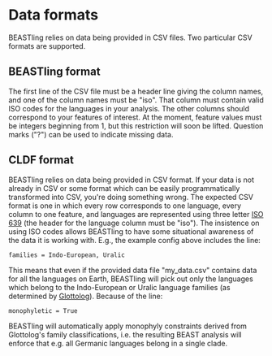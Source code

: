 # Data formats

BEASTling relies on data being provided in CSV files.  Two particular CSV formats are supported.

## BEASTling format

The first line of the CSV file must be a header line giving the column names, and one of the column names must be "iso".  That column must contain valid ISO codes for the languages in your analysis.  The other columns should correspond to your features of interest.  At the moment, feature values must be integers beginning from 1, but this restriction will soon be lifted.  Question marks ("?") can be used to indicate missing data.

## CLDF format

BEASTling relies on data being provided in CSV format.  If your data is not
already in CSV or some format which can be easily programmatically transformed
into CSV, you're doing something wrong.  The expected CSV format is one in
which every row corresponds to one language, every column to one feature, and
languages are represented using three letter [ISO
639](https://en.wikipedia.org/wiki/List_of_ISO_639-1_codes) (the header for the
language column must be "iso").  The insistence on using ISO codes allows
BEASTling to have some situational awareness of the data it is working with.
E.g., the example config above includes the line:

	families = Indo-European, Uralic

This means that even if the provided data file "my_data.csv" contains data for
all the languages on Earth, BEASTling will pick out only the languages which
belong to the Indo-European or Uralic language families (as determined by
[Glottolog](http://glottolog.org/)).  Because of the line:

	monophyletic = True

BEASTling will automatically apply monophyly constraints derived from
Glottolog's family classifications, i.e. the resulting BEAST analysis will
enforce that e.g. all Germanic languages belong in a single clade.
